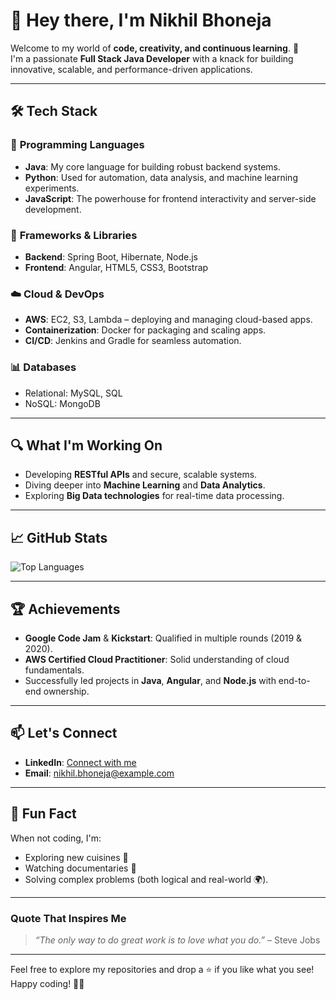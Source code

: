 # 👋 Hey there, I'm **Nikhil Bhoneja**  

Welcome to my world of **code, creativity, and continuous learning**. 🚀  
I'm a passionate **Full Stack Java Developer** with a knack for building innovative, scalable, and performance-driven applications.  

---

## 🛠️ **Tech Stack**

### 🌟 **Programming Languages**  
- **Java**: My core language for building robust backend systems.  
- **Python**: Used for automation, data analysis, and machine learning experiments.  
- **JavaScript**: The powerhouse for frontend interactivity and server-side development.  

### 🚀 **Frameworks & Libraries**  
- **Backend**: Spring Boot, Hibernate, Node.js  
- **Frontend**: Angular, HTML5, CSS3, Bootstrap  

### ☁️ **Cloud & DevOps**  
- **AWS**: EC2, S3, Lambda – deploying and managing cloud-based apps.  
- **Containerization**: Docker for packaging and scaling apps.  
- **CI/CD**: Jenkins and Gradle for seamless automation.  

### 📊 **Databases**  
- Relational: MySQL, SQL  
- NoSQL: MongoDB  

---

## 🔍 **What I'm Working On**

- Developing **RESTful APIs** and secure, scalable systems.  
- Diving deeper into **Machine Learning** and **Data Analytics**.  
- Exploring **Big Data technologies** for real-time data processing.  

---
## 📈 **GitHub Stats**
 
![Top Languages](https://github-readme-stats.vercel.app/api/top-langs/?username=NikhilBhoneja&layout=compact&theme=tokyonight)  

---

## 🏆 **Achievements**

- **Google Code Jam** & **Kickstart**: Qualified in multiple rounds (2019 & 2020).  
- **AWS Certified Cloud Practitioner**: Solid understanding of cloud fundamentals.  
- Successfully led projects in **Java**, **Angular**, and **Node.js** with end-to-end ownership.  

---

## 📫 **Let's Connect**

- **LinkedIn**: [Connect with me](https://www.linkedin.com/in/nikhilbhoneja)  
- **Email**: [nikhil.bhoneja@example.com](mailto:nikhil.bhoneja@example.com)  

---

## 🎯 **Fun Fact**  
When not coding, I'm:  
- Exploring new cuisines 🍕  
- Watching documentaries 🎥  
- Solving complex problems (both logical and real-world 🌍).  

---

### Quote That Inspires Me  
> *“The only way to do great work is to love what you do.”* – Steve Jobs  

---

Feel free to explore my repositories and drop a ⭐ if you like what you see!  
Happy coding! 👨‍💻  
